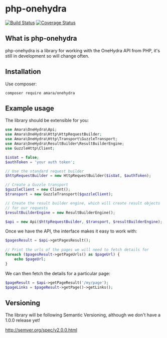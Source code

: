 php-onehydra
============

[![Build Status](https://travis-ci.org/AmaraLiving/php-onehydra.svg?branch=master)](https://travis-ci.org/AmaraLiving/php-onehydra)
[![Coverage Status](https://coveralls.io/repos/github/AmaraLiving/php-onehydra/badge.svg?branch=master)](https://coveralls.io/github/AmaraLiving/php-onehydra?branch=master)

What is php-onehydra
--------------------

php-onehydra is a library for working with the OneHydra API from PHP, it's still in 
development so will change often. 

Installation
------------

Use composer:
```
composer require amara/onehydra
```

Example usage
-------------

The library should be extensible for you:

```php
use Amara\OneHydra\Api;
use Amara\OneHydra\Http\HttpRequestBuilder;
use Amara\OneHydra\Http\Transport\GuzzleTransport;
use Amara\OneHydra\ResultBuilder\ResultBuilderEngine;
use GuzzleHttp\Client;

$isUat = false;
$authToken = 'your auth token';

// Use the standard request builder
$httpRequestBuilder = new HttpRequestBuilder($isUat, $authToken);

// Create a Guzzle transport
$guzzleClient = new Client();
$transport = new GuzzleTransport($guzzleClient);

// Create the result builder engine, which will create result objects 
// for our requests
$resultBuilderEngine = new ResultBuilderEngine();

$api = new Api($httpRequestBuilder, $transport, $resultBuilderEngine);
```

Once we have the API, the interface makes it easy to work with:

```php
$pagesResult = $api->getPagesResult();
    
// Print the urls of the pages we will need to fetch details for
foreach ($pagesResult->getPageUrls() as $pageUrl) {
    echo $pageUrl;
}
```

We can then fetch the details for a particular page:

```php
$pageResult = $api->getPageResult('/my/page');
$pageLinks = $pageResult->getPage()->getLinks();
```

Versioning
----------

The library will be following Semantic Versioning, although we don't have a 1.0.0 release
yet!

http://semver.org/spec/v2.0.0.html

